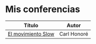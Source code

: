 # Mis conferencias


| Título | Autor |
|-|-|
|[El movimiento Slow](./el-movimiento-slow.md) | Carl Honoré |